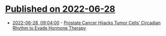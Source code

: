 # [Published on 2022-06-28](index.md)

* [2022-06-28, 09:04:00](https://soylentnews.org/article.pl?sid=22/06/27/1529235&from=rss) - [Prostate Cancer Hijacks Tumor Cells’ Circadian Rhythm to Evade Hormone Therapy](https://soylentnews.org/article.pl?sid=22/06/27/1529235&from=rss)
